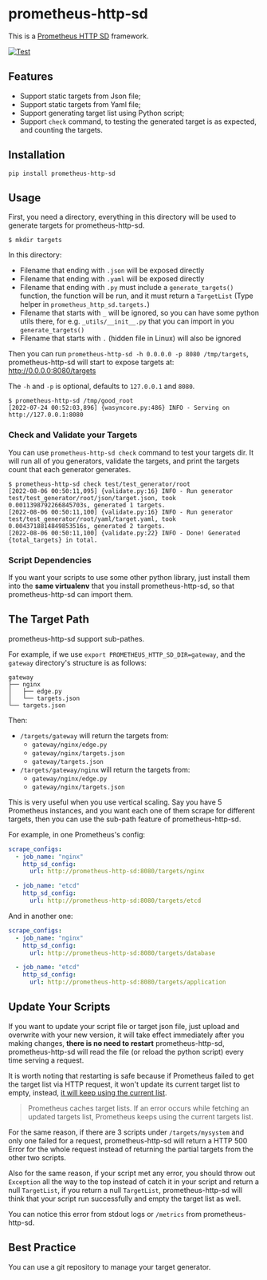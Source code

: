 # prometheus-http-sd

This is a
[Prometheus HTTP SD](https://prometheus.io/docs/prometheus/latest/http_sd/)
framework.

[![Test](https://github.com/laixintao/prometheus-http-sd/actions/workflows/test.yaml/badge.svg)](https://github.com/laixintao/prometheus-http-sd/actions/workflows/test.yaml)

## Features

- Support static targets from Json file;
- Support static targets from Yaml file;
- Support generating target list using Python script;
- Support `check` command, to testing the generated target is as expected, and
  counting the targets.

## Installation

```shell
pip install prometheus-http-sd
```

## Usage

First, you need a directory, everything in this directory will be used to
generate targets for prometheus-http-sd.

```shell
$ mkdir targets
```

In this directory:

- Filename that ending with `.json` will be exposed directly
- Filename that ending with `.yaml` will be exposed directly
- Filename that ending with `.py` must include a `generate_targets()` function,
  the function will be run, and it must return a `TargetList` (Type helper in
  `prometheus_http_sd.targets.`)
- Filename that starts with `_` will be ignored, so you can have some python
  utils there, for e.g. `_utils/__init__.py` that you can import in you
  `generate_targets()`
- Filename that starts with `.` (hidden file in Linux) will also be ignored

Then you can run `prometheus-http-sd -h 0.0.0.0 -p 8080 /tmp/targets`,
prometheus-http-sd will start to expose targets at: http://0.0.0.0:8080/targets

The `-h` and `-p` is optional, defaults to `127.0.0.1` and `8080`.

```shell
$ prometheus-http-sd /tmp/good_root
[2022-07-24 00:52:03,896] {wasyncore.py:486} INFO - Serving on http://127.0.0.1:8080
```

### Check and Validate your Targets

You can use `prometheus-http-sd check` command to test your targets dir. It will
run all of you generators, validate the targets, and print the targets count
that each generator generates.

```shell
$ prometheus-http-sd check test/test_generator/root
[2022-08-06 00:50:11,095] {validate.py:16} INFO - Run generator test/test_generator/root/json/target.json, took 0.0011398792266845703s, generated 1 targets.
[2022-08-06 00:50:11,100] {validate.py:16} INFO - Run generator test/test_generator/root/yaml/target.yaml, took 0.0043718814849853516s, generated 2 targets.
[2022-08-06 00:50:11,100] {validate.py:22} INFO - Done! Generated {total_targets} in total.
```

### Script Dependencies

If you want your scripts to use some other python library, just install them
into the **same virtualenv** that you install prometheus-http-sd, so that
prometheus-http-sd can import them.

## The Target Path

prometheus-http-sd support sub-pathes.

For example, if we use `export PROMETHEUS_HTTP_SD_DIR=gateway`, and the
`gateway` directory's structure is as follows:

```shell
gateway
├── nginx
│   ├── edge.py
│   └── targets.json
└── targets.json
```

Then:

- `/targets/gateway` will return the targets from:
  - `gateway/nginx/edge.py`
  - `gateway/nginx/targets.json`
  - `gateway/targets.json`
- `/targets/gateway/nginx` will return the targets from:
  - `gateway/nginx/edge.py`
  - `gateway/nginx/targets.json`

This is very useful when you use vertical scaling. Say you have 5 Prometheus
instances, and you want each one of them scrape for different targets, then you
can use the sub-path feature of prometheus-http-sd.

For example, in one Prometheus's config:

```yaml
scrape_configs:
  - job_name: "nginx"
    http_sd_config:
      url: http://prometheus-http-sd:8080/targets/nginx

  - job_name: "etcd"
    http_sd_config:
      url: http://prometheus-http-sd:8080/targets/etcd
```

And in another one:

```yaml
scrape_configs:
  - job_name: "nginx"
    http_sd_config:
      url: http://prometheus-http-sd:8080/targets/database

  - job_name: "etcd"
    http_sd_config:
      url: http://prometheus-http-sd:8080/targets/application
```

## Update Your Scripts

If you want to update your script file or target json file, just upload and
overwrite with your new version, it will take effect immediately after you
making changes, **there is no need to restart** prometheus-http-sd,
prometheus-http-sd will read the file (or reload the python script) every time
serving a request.

It is worth noting that restarting is safe because if Prometheus failed to get
the target list via HTTP request, it won't update its current target list to
empty, instead,
[it will keep using the current list](https://prometheus.io/docs/prometheus/latest/http_sd/).

> Prometheus caches target lists. If an error occurs while fetching an updated
> targets list, Prometheus keeps using the current targets list.

For the same reason, if there are 3 scripts under `/targets/mysystem` and only
one failed for a request, prometheus-http-sd will return a HTTP 500 Error for
the whole request instead of returning the partial targets from the other two
scripts.

Also for the same reason, if your script met any error, you should throw out
`Exception` all the way to the top instead of catch it in your script and return
a null `TargetList`, if you return a null `TargetList`, prometheus-http-sd will
think that your script run successfully and empty the target list as well.

You can notice this error from stdout logs or `/metrics` from
prometheus-http-sd.

## Best Practice

You can use a git repository to manage your target generator.
